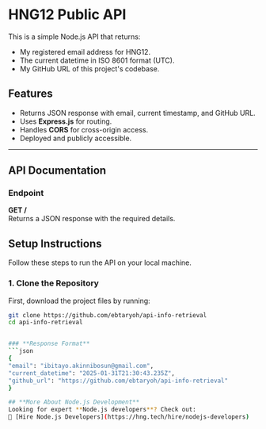 # HNG12 Public API

This is a simple Node.js API that returns:
- My registered email address for HNG12.
- The current datetime in ISO 8601 format (UTC).
- My GitHub URL of this project's codebase.

## Features
- Returns JSON response with email, current timestamp, and GitHub URL.
- Uses **Express.js** for routing.
- Handles **CORS** for cross-origin access.
- Deployed and publicly accessible.

---

## API Documentation

### **Endpoint**
**GET /**  
Returns a JSON response with the required details.


## **Setup Instructions**
Follow these steps to run the API on your local machine.

### **1. Clone the Repository**
First, download the project files by running:
```sh
git clone https://github.com/ebtaryoh/api-info-retrieval
cd api-info-retrieval


### **Response Format**
```json
{
"email": "ibitayo.akinnibosun@gmail.com",
"current_datetime": "2025-01-31T21:30:43.235Z",
"github_url": "https://github.com/ebtaryoh/api-info-retrieval"
}

## **More About Node.js Development**
Looking for expert **Node.js developers**? Check out:  
🔗 [Hire Node.js Developers](https://hng.tech/hire/nodejs-developers)
